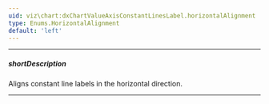 ```yaml
---
uid: viz\chart:dxChartValueAxisConstantLinesLabel.horizontalAlignment
type: Enums.HorizontalAlignment
default: 'left'
---
```

---
##### shortDescription
Aligns constant line labels in the horizontal direction.

---
<!--
&lt;!-- Description goes here --&gt;
-->